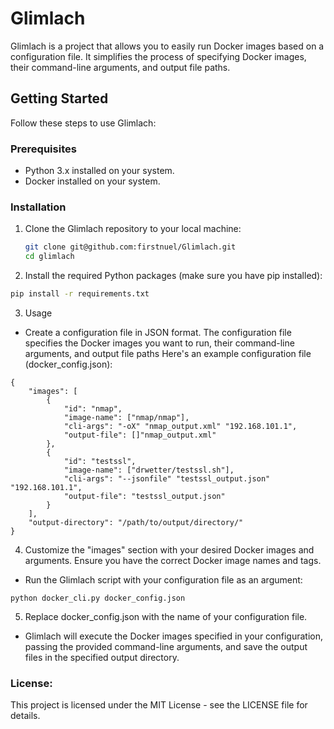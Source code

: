 # Glimlach

Glimlach is a project that allows you to easily run Docker images based on a configuration file. It simplifies the process of specifying Docker images, their command-line arguments, and output file paths.

## Getting Started

Follow these steps to use Glimlach:

### Prerequisites

- Python 3.x installed on your system.
- Docker installed on your system.

### Installation

1. Clone the Glimlach repository to your local machine:

   ```bash
   git clone git@github.com:firstnuel/Glimlach.git
   cd glimlach 

2. Install the required Python packages (make sure you have pip installed):

```bash
pip install -r requirements.txt
```
3. Usage
- Create a configuration file in JSON format. The configuration file specifies the Docker images you want to run, their command-line arguments, and output file paths Here's an example configuration file (docker_config.json):
```
{
    "images": [
        {
            "id": "nmap",
            "image-name": ["nmap/nmap"],
            "cli-args": "-oX" "nmap_output.xml" "192.168.101.1",
            "output-file": []"nmap_output.xml"
        },
        {
            "id": "testssl",
            "image-name": ["drwetter/testssl.sh"],
            "cli-args": "--jsonfile" "testssl_output.json" "192.168.101.1",
            "output-file": "testssl_output.json"
        }
    ],
    "output-directory": "/path/to/output/directory/"
}
```
4. Customize the "images" section with your desired Docker images and arguments. Ensure you have the correct Docker image names and tags.

- Run the Glimlach script with your configuration file as an argument:

```python docker_cli.py docker_config.json```

5. Replace docker_config.json with the name of your configuration file.

- Glimlach will execute the Docker images specified in your configuration, passing the provided command-line arguments, and save the output files in the specified output directory.

### License:

This project is licensed under the MIT License - see the LICENSE file for details.
